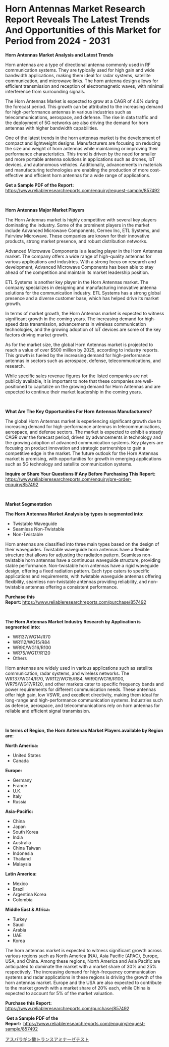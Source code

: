 <p><h1>Horn Antennas Market Research Report Reveals The Latest Trends And Opportunities of this Market for Period from 2024 - 2031</h1></p><p><strong>Horn Antennas Market Analysis and Latest Trends</strong></p>
<p><p>Horn antennas are a type of directional antenna commonly used in RF communication systems. They are typically used for high gain and wide bandwidth applications, making them ideal for radar systems, satellite communication, and microwave links. The horn antenna design allows for efficient transmission and reception of electromagnetic waves, with minimal interference from surrounding signals.</p><p>The Horn Antennas Market is expected to grow at a CAGR of 4.6% during the forecast period. This growth can be attributed to the increasing demand for high-performance antennas in various industries such as telecommunications, aerospace, and defense. The rise in data traffic and the deployment of 5G networks are also driving the demand for horn antennas with higher bandwidth capabilities.</p><p>One of the latest trends in the horn antennas market is the development of compact and lightweight designs. Manufacturers are focusing on reducing the size and weight of horn antennas while maintaining or improving their performance characteristics. This trend is driven by the need for smaller and more portable antenna solutions in applications such as drones, IoT devices, and autonomous vehicles. Additionally, advancements in materials and manufacturing technologies are enabling the production of more cost-effective and efficient horn antennas for a wide range of applications.</p></p>
<p><strong>Get a Sample PDF of the Report:&nbsp;</strong> <a href="https://www.reliableresearchreports.com/enquiry/request-sample/857492">https://www.reliableresearchreports.com/enquiry/request-sample/857492</a></p>
<p>&nbsp;</p>
<p><strong>Horn Antennas Major Market Players</strong></p>
<p><p>The Horn Antennas market is highly competitive with several key players dominating the industry. Some of the prominent players in the market include Advanced Microwave Components, Cernex Inc, ETL Systems, and Fairview Microwave. These companies are known for their innovative products, strong market presence, and robust distribution networks.</p><p>Advanced Microwave Components is a leading player in the Horn Antennas market. The company offers a wide range of high-quality antennas for various applications and industries. With a strong focus on research and development, Advanced Microwave Components has been able to stay ahead of the competition and maintain its market leadership position.</p><p>ETL Systems is another key player in the Horn Antennas market. The company specializes in designing and manufacturing innovative antenna solutions for the communication industry. ETL Systems has a strong global presence and a diverse customer base, which has helped drive its market growth.</p><p>In terms of market growth, the Horn Antennas market is expected to witness significant growth in the coming years. The increasing demand for high-speed data transmission, advancements in wireless communication technologies, and the growing adoption of IoT devices are some of the key factors driving market growth.</p><p>As for the market size, the global Horn Antennas market is projected to reach a value of over $500 million by 2025, according to industry reports. This growth is fueled by the increasing demand for high-performance antennas in sectors such as aerospace, defense, telecommunications, and research.</p><p>While specific sales revenue figures for the listed companies are not publicly available, it is important to note that these companies are well-positioned to capitalize on the growing demand for Horn Antennas and are expected to continue their market leadership in the coming years.</p></p>
<p>&nbsp;</p>
<p><strong>What Are The Key Opportunities For Horn Antennas Manufacturers?</strong></p>
<p><p>The global Horn Antennas market is experiencing significant growth due to increasing demand for high-performance antennas in telecommunications, aerospace, and defense sectors. The market is expected to exhibit a steady CAGR over the forecast period, driven by advancements in technology and the growing adoption of advanced communication systems. Key players are focusing on product innovation and strategic partnerships to gain a competitive edge in the market. The future outlook for the Horn Antennas market is promising, with opportunities for growth in emerging applications such as 5G technology and satellite communication systems.</p></p>
<p><strong>Inquire or Share Your Questions If Any Before Purchasing This Report:</strong> <a href="https://www.reliableresearchreports.com/enquiry/pre-order-enquiry/857492">https://www.reliableresearchreports.com/enquiry/pre-order-enquiry/857492</a></p>
<p>&nbsp;</p>
<p><strong>Market Segmentation</strong></p>
<p><strong>The Horn Antennas Market Analysis by types is segmented into:</strong></p>
<p><ul><li>Twistable Waveguide</li><li>Seamless Non-Twistable</li><li>Non-Twistable</li></ul></p>
<p><p>Horn antennas are classified into three main types based on the design of their waveguides. Twistable waveguide horn antennas have a flexible structure that allows for adjusting the radiation pattern. Seamless non-twistable horn antennas have a continuous waveguide structure, providing stable performance. Non-twistable horn antennas have a rigid waveguide design, offering a fixed radiation pattern. Each type caters to specific applications and requirements, with twistable waveguide antennas offering flexibility, seamless non-twistable antennas providing reliability, and non-twistable antennas offering a consistent performance.</p></p>
<p><strong>Purchase this Report:&nbsp;</strong><a href="https://www.reliableresearchreports.com/purchase/857492">https://www.reliableresearchreports.com/purchase/857492</a></p>
<p>&nbsp;</p>
<p><strong>The Horn Antennas Market Industry Research by Application is segmented into:</strong></p>
<p><ul><li>WR137/WG14/R70</li><li>WR112/WG15/R84</li><li>WR90/WG16/R100</li><li>WR75/WG17/R120</li><li>Others</li></ul></p>
<p><p>Horn antennas are widely used in various applications such as satellite communication, radar systems, and wireless networks. The WR137/WG14/R70, WR112/WG15/R84, WR90/WG16/R100, WR75/WG17/R120, and other markets cater to specific frequency bands and power requirements for different communication needs. These antennas offer high gain, low VSWR, and excellent directivity, making them ideal for long-range and high-performance communication systems. Industries such as defense, aerospace, and telecommunications rely on horn antennas for reliable and efficient signal transmission.</p></p>
<p>&nbsp;</p>
<p><strong>In terms of Region, the Horn Antennas Market Players available by Region are:</strong></p>
<p>
    <p> <strong> North America: </strong>
        <ul>
            <li>United States</li>
            <li>Canada</li>
        </ul>
        </p> 
    <p> <strong> Europe: </strong>
        <ul>
            <li>Germany</li>
            <li>France</li>
            <li>U.K.</li>
            <li>Italy</li>
            <li>Russia</li>
        </ul>
        </p> 
    <p> <strong> Asia-Pacific: </strong>
        <ul>
            <li>China</li>
            <li>Japan</li>
            <li>South Korea</li>
            <li>India</li>
            <li>Australia</li>
            <li>China Taiwan</li>
            <li>Indonesia</li>
            <li>Thailand</li>
            <li>Malaysia</li>
        </ul>
        </p> 
    <p> <strong> Latin America: </strong>
        <ul>
            <li>Mexico</li>
            <li>Brazil</li>
            <li>Argentina Korea</li>
            <li>Colombia</li>
        </ul>
        </p> 
    <p> <strong> Middle East & Africa: </strong>
        <ul>
            <li>Turkey</li>
            <li>Saudi</li>
            <li>Arabia</li>
            <li>UAE</li>
            <li>Korea</li>
        </ul>
    </p>
    </p>
<p><p>The horn antennas market is expected to witness significant growth across various regions such as North America (NA), Asia Pacific (APAC), Europe, USA, and China. Among these regions, North America and Asia Pacific are anticipated to dominate the market with a market share of 30% and 25% respectively. The increasing demand for high-frequency communication systems and radar applications in these regions is driving the growth of the horn antennas market. Europe and the USA are also expected to contribute to the market growth with a market share of 20% each, while China is expected to account for 5% of the market valuation.</p></p>
<p><strong>Purchase this Report: </strong><a href="https://www.reliableresearchreports.com/purchase/857492">https://www.reliableresearchreports.com/purchase/857492</a></p>
<p>&nbsp;<strong>Get a Sample PDF of the Report:&nbsp;&nbsp;</strong><a href="https://www.reliableresearchreports.com/enquiry/request-sample/857492">https://www.reliableresearchreports.com/enquiry/request-sample/857492</a></p>
<p><strong></strong></p>
<p><p><a href="https://github.com/zekaoe592392/Market-Research-Report-List-1/blob/main/82979019452.md">アスパラギン酸トランスアミナーゼテスト</a></p></p>